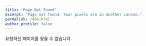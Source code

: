 ```yaml
---
title: 'Page Not Found'
excerpt: 'Page not found. Your pixels are in another canvas.'
permalink: /404.html
author_profile: false
---
```


요청하신 페이지를 찾을 수 없습니다.
